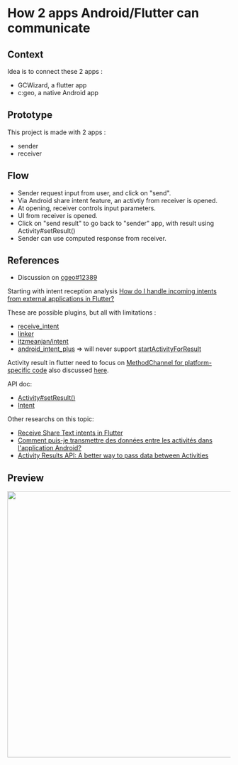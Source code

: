 # How 2 apps Android/Flutter can communicate

## Context

Idea is to connect these 2 apps : 
 - GCWizard, a flutter app 
 - c:geo, a native Android app

## Prototype

This project is made with 2 apps : 
- sender
- receiver

## Flow

- Sender request input from user, and click on "send".
- Via Android share intent feature, an activtiy from receiver is opened.
- At opening, receiver controls input parameters.
- UI from receiver is opened.
- Click on "send result" to go back to "sender" app, with result using Activity#setResult()
- Sender can use computed response from receiver.

## References

- Discussion on [cgeo#12389](https://github.com/cgeo/cgeo/issues/12389)

Starting with intent reception analysis [How do I handle incoming intents from external applications in Flutter?](https://docs.flutter.dev/get-started/flutter-for/android-devs#how-do-i-handle-incoming-intents-from-external-applications-in-flutter)

These are possible plugins, but all with limitations :
- [receive_intent](https://github.com/daadu/receive_intent)
- [linker](https://github.com/best-flutter/linker)
- [itzmeanjan/intent](https://github.com/itzmeanjan/intent)
- [android_intent_plus](https://pub.dev/packages/android_intent_plus) => will never support [startActivityForResult](https://github.com/fluttercommunity/plus_plugins/issues/344)

Activity result in flutter need to focus on [MethodChannel for platform-specific code](https://flutter.dev/docs/development/platform-integration/platform-channels)
also discussed [here](https://stackoverflow.com/questions/60091309/how-can-i-implement-onactivityresult-and-onnewintent-on-flutteractivity/60279982).

API doc: 
- [Activity#setResult()](https://developer.android.com/reference/android/app/Activity#setResult(int,%20android.content.Intent))
- [Intent](https://developer.android.com/reference/android/content/Intent)

Other researchs on this topic:
- [Receive Share Text intents in Flutter](http://blog.wafrat.com/receive-share-intents-in-flutter/#flutter-side)
- [Comment puis-je transmettre des données entre les activités dans l'application Android?](https://www.it-swarm-fr.com/fr/android/comment-puis-je-transmettre-des-donnees-entre-les-activites-dans-lapplication-android/968254309/)
- [Activity Results API: A better way to pass data between Activities](https://proandroiddev.com/is-onactivityresult-deprecated-in-activity-results-api-lets-deep-dive-into-it-302d5cf6edd)

## Preview

<img src="demo.gif" height="600">
